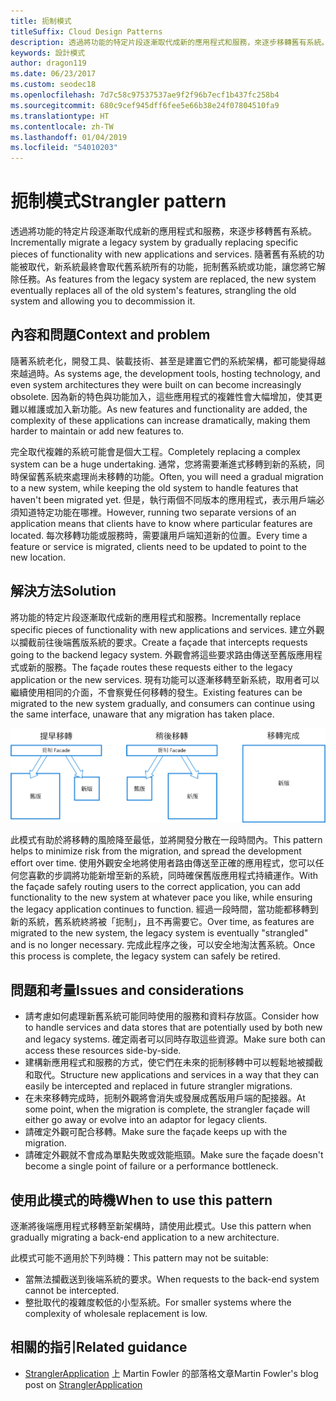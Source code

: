 ```yaml
---
title: 扼制模式
titleSuffix: Cloud Design Patterns
description: 透過將功能的特定片段逐漸取代成新的應用程式和服務，來逐步移轉舊有系統。
keywords: 設計模式
author: dragon119
ms.date: 06/23/2017
ms.custom: seodec18
ms.openlocfilehash: 7d7c58c97537537ae9f2f96b7ecf1b437fc258b4
ms.sourcegitcommit: 680c9cef945dff6fee5e66b38e24f07804510fa9
ms.translationtype: HT
ms.contentlocale: zh-TW
ms.lasthandoff: 01/04/2019
ms.locfileid: "54010203"
---
```

# <a name="strangler-pattern"></a><span data-ttu-id="29aa4-104">扼制模式</span><span class="sxs-lookup"><span data-stu-id="29aa4-104">Strangler pattern</span></span>

<span data-ttu-id="29aa4-105">透過將功能的特定片段逐漸取代成新的應用程式和服務，來逐步移轉舊有系統。</span><span class="sxs-lookup"><span data-stu-id="29aa4-105">Incrementally migrate a legacy system by gradually replacing specific pieces of functionality with new applications and services.</span></span> <span data-ttu-id="29aa4-106">隨著舊有系統的功能被取代，新系統最終會取代舊系統所有的功能，扼制舊系統或功能，讓您將它解除任務。</span><span class="sxs-lookup"><span data-stu-id="29aa4-106">As features from the legacy system are replaced, the new system eventually replaces all of the old system's features, strangling the old system and allowing you to decommission it.</span></span>

## <a name="context-and-problem"></a><span data-ttu-id="29aa4-107">內容和問題</span><span class="sxs-lookup"><span data-stu-id="29aa4-107">Context and problem</span></span>

<span data-ttu-id="29aa4-108">隨著系統老化，開發工具、裝載技術、甚至是建置它們的系統架構，都可能變得越來越過時。</span><span class="sxs-lookup"><span data-stu-id="29aa4-108">As systems age, the development tools, hosting technology, and even system architectures they were built on can become increasingly obsolete.</span></span> <span data-ttu-id="29aa4-109">因為新的特色與功能加入，這些應用程式的複雜性會大幅增加，使其更難以維護或加入新功能。</span><span class="sxs-lookup"><span data-stu-id="29aa4-109">As new features and functionality are added, the complexity of these applications can increase dramatically, making them harder to maintain or add new features to.</span></span>

<span data-ttu-id="29aa4-110">完全取代複雜的系統可能會是個大工程。</span><span class="sxs-lookup"><span data-stu-id="29aa4-110">Completely replacing a complex system can be a huge undertaking.</span></span> <span data-ttu-id="29aa4-111">通常，您將需要漸進式移轉到新的系統，同時保留舊系統來處理尚未移轉的功能。</span><span class="sxs-lookup"><span data-stu-id="29aa4-111">Often, you will need a gradual migration to a new system, while keeping the old system to handle features that haven't been migrated yet.</span></span> <span data-ttu-id="29aa4-112">但是，執行兩個不同版本的應用程式，表示用戶端必須知道特定功能在哪裡。</span><span class="sxs-lookup"><span data-stu-id="29aa4-112">However, running two separate versions of an application means that clients have to know where particular features are located.</span></span> <span data-ttu-id="29aa4-113">每次移轉功能或服務時，需要讓用戶端知道新的位置。</span><span class="sxs-lookup"><span data-stu-id="29aa4-113">Every time a feature or service is migrated, clients need to be updated to point to the new location.</span></span>

## <a name="solution"></a><span data-ttu-id="29aa4-114">解決方法</span><span class="sxs-lookup"><span data-stu-id="29aa4-114">Solution</span></span>

<span data-ttu-id="29aa4-115">將功能的特定片段逐漸取代成新的應用程式和服務。</span><span class="sxs-lookup"><span data-stu-id="29aa4-115">Incrementally replace specific pieces of functionality with new applications and services.</span></span> <span data-ttu-id="29aa4-116">建立外觀以攔截前往後端舊版系統的要求。</span><span class="sxs-lookup"><span data-stu-id="29aa4-116">Create a façade that intercepts requests going to the backend legacy system.</span></span> <span data-ttu-id="29aa4-117">外觀會將這些要求路由傳送至舊版應用程式或新的服務。</span><span class="sxs-lookup"><span data-stu-id="29aa4-117">The façade routes these requests either to the legacy application or the new services.</span></span> <span data-ttu-id="29aa4-118">現有功能可以逐漸移轉至新系統，取用者可以繼續使用相同的介面，不會察覺任何移轉的發生。</span><span class="sxs-lookup"><span data-stu-id="29aa4-118">Existing features can be migrated to the new system gradually, and consumers can continue using the same interface, unaware that any migration has taken place.</span></span>

![扼制模式圖](./_images/strangler.png)

<span data-ttu-id="29aa4-120">此模式有助於將移轉的風險降至最低，並將開發分散在一段時間內。</span><span class="sxs-lookup"><span data-stu-id="29aa4-120">This pattern helps to minimize risk from the migration, and spread the development effort over time.</span></span> <span data-ttu-id="29aa4-121">使用外觀安全地將使用者路由傳送至正確的應用程式，您可以任何您喜歡的步調將功能新增至新的系統，同時確保舊版應用程式持續運作。</span><span class="sxs-lookup"><span data-stu-id="29aa4-121">With the façade safely routing users to the correct application, you can add functionality to the new system at whatever pace you like, while ensuring the legacy application continues to function.</span></span> <span data-ttu-id="29aa4-122">經過一段時間，當功能都移轉到新的系統，舊系統終將被「扼制」，且不再需要它。</span><span class="sxs-lookup"><span data-stu-id="29aa4-122">Over time, as features are migrated to the new system, the legacy system is eventually "strangled" and is no longer necessary.</span></span> <span data-ttu-id="29aa4-123">完成此程序之後，可以安全地淘汰舊系統。</span><span class="sxs-lookup"><span data-stu-id="29aa4-123">Once this process is complete, the legacy system can safely be retired.</span></span>

## <a name="issues-and-considerations"></a><span data-ttu-id="29aa4-124">問題和考量</span><span class="sxs-lookup"><span data-stu-id="29aa4-124">Issues and considerations</span></span>

- <span data-ttu-id="29aa4-125">請考慮如何處理新舊系統可能同時使用的服務和資料存放區。</span><span class="sxs-lookup"><span data-stu-id="29aa4-125">Consider how to handle services and data stores that are potentially used by both new and legacy systems.</span></span> <span data-ttu-id="29aa4-126">確定兩者可以同時存取這些資源。</span><span class="sxs-lookup"><span data-stu-id="29aa4-126">Make sure both can access these resources side-by-side.</span></span>
- <span data-ttu-id="29aa4-127">建構新應用程式和服務的方式，使它們在未來的扼制移轉中可以輕鬆地被攔截和取代。</span><span class="sxs-lookup"><span data-stu-id="29aa4-127">Structure new applications and services in a way that they can easily be intercepted and replaced in future strangler migrations.</span></span>
- <span data-ttu-id="29aa4-128">在未來移轉完成時，扼制外觀將會消失或發展成舊版用戶端的配接器。</span><span class="sxs-lookup"><span data-stu-id="29aa4-128">At some point, when the migration is complete, the strangler façade will either go away or evolve into an adaptor for legacy clients.</span></span>
- <span data-ttu-id="29aa4-129">請確定外觀可配合移轉。</span><span class="sxs-lookup"><span data-stu-id="29aa4-129">Make sure the façade keeps up with the migration.</span></span>
- <span data-ttu-id="29aa4-130">請確定外觀就不會成為單點失敗或效能瓶頸。</span><span class="sxs-lookup"><span data-stu-id="29aa4-130">Make sure the façade doesn't become a single point of failure or a performance bottleneck.</span></span>

## <a name="when-to-use-this-pattern"></a><span data-ttu-id="29aa4-131">使用此模式的時機</span><span class="sxs-lookup"><span data-stu-id="29aa4-131">When to use this pattern</span></span>

<span data-ttu-id="29aa4-132">逐漸將後端應用程式移轉至新架構時，請使用此模式。</span><span class="sxs-lookup"><span data-stu-id="29aa4-132">Use this pattern when gradually migrating a back-end application to a new architecture.</span></span>

<span data-ttu-id="29aa4-133">此模式可能不適用於下列時機：</span><span class="sxs-lookup"><span data-stu-id="29aa4-133">This pattern may not be suitable:</span></span>

- <span data-ttu-id="29aa4-134">當無法攔截送到後端系統的要求。</span><span class="sxs-lookup"><span data-stu-id="29aa4-134">When requests to the back-end system cannot be intercepted.</span></span>
- <span data-ttu-id="29aa4-135">整批取代的複雜度較低的小型系統。</span><span class="sxs-lookup"><span data-stu-id="29aa4-135">For smaller systems where the complexity of wholesale replacement is low.</span></span>

## <a name="related-guidance"></a><span data-ttu-id="29aa4-136">相關的指引</span><span class="sxs-lookup"><span data-stu-id="29aa4-136">Related guidance</span></span>

- <span data-ttu-id="29aa4-137">[StranglerApplication](https://www.martinfowler.com/bliki/StranglerApplication.html) 上 Martin Fowler 的部落格文章</span><span class="sxs-lookup"><span data-stu-id="29aa4-137">Martin Fowler's blog post on [StranglerApplication](https://www.martinfowler.com/bliki/StranglerApplication.html)</span></span>
